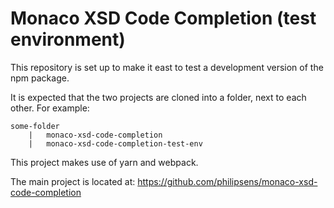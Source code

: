# Monaco XSD Code Completion (test environment)

This repository is set up to make it east to test a development version of the npm package.

It is expected that the two projects are cloned into a folder, next to each other.
For example: 

```
some-folder
    |   monaco-xsd-code-completion
    |   monaco-xsd-code-completion-test-env
```

This project makes use of yarn and webpack.

The main project is located at: https://github.com/philipsens/monaco-xsd-code-completion